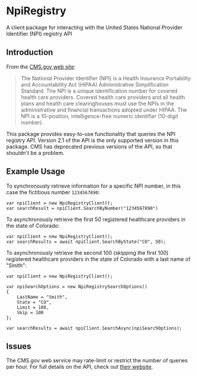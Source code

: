 # NpiRegistry
A client package for interacting with the United States National Provider Identifier (NPI) registry API

## Introduction
From the [CMS.gov web site](https://www.cms.gov/regulations-and-guidance/administrative-simplification/nationalprovidentstand):

> The National Provider Identifier (NPI) is a Health Insurance Portability and Accountability Act (HIPAA) Administrative Simplification Standard. 
> The NPI is a unique identification number for covered health care providers. Covered health care providers and all health plans and 
> health care clearinghouses must use the NPIs in the administrative and financial transactions adopted under HIPAA. The NPI is a 10-position, 
> intelligence-free numeric identifier (10-digit number). 

This package provides easy-to-use functionality that queries the NPI registry API. Version 2.1 of the API is the only supported version in this package. CMS has 
deprecated previous versions of the API, so that shouldn't be a problem.

## Example Usage

To synchronously retrieve information for a specific NPI number, in this case the fictitious number `1234567890`:

```
var npiClient = new NpiRegistryClient();
var searchResult = npiClient.SearchByNumber("1234567890")
```

To asynchronously retrieve the first 50 registered healthcare providers in the state of Colorado:

```
var npiClient = new NpiRegistryClient();
var searchResults = await npiClient.SearchByState("CO", 50);
```

To asynchronously retrieve the second 100 (skipping the first 100) registered healthcare providers in the state of Colorado with a last name of "Smith":

```
var npiClient = new NpiRegistryClient();

var npiSearchOptions = new NpiRegistrySearchOptions() 
{
    LastName = "Smith",
    State = "CO",
    Limit = 100,
    Skip = 100
};

var searchResults = await npiClient.SearchAsync(npiSearchOptions);
```

## Issues

The CMS.gov web service may rate-limit or restrict the number of queries per hour. For full details on the API, check out [their website](https://npiregistry.cms.hhs.gov/api-page).
